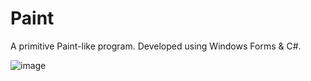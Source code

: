 # Paint

A primitive Paint-like program. Developed using Windows Forms & C#.

![image](https://github.com/user-attachments/assets/41209f25-4487-46c6-bb9b-51eb33c59de0)

